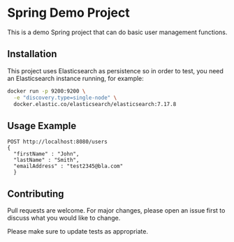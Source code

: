# Spring Demo Project

This is a demo Spring project that can do basic user management functions.

## Installation

This project uses Elasticsearch as persistence so in order to test, you need an Elasticsearch instance running, for example:

```bash
docker run -p 9200:9200 \
  -e "discovery.type=single-node" \
  docker.elastic.co/elasticsearch/elasticsearch:7.17.8
```

## Usage Example

```
POST http://localhost:8080/users
{
  "firstName" : "John",
  "lastName" : "Smith",
  "emailAddress" : "test2345@bla.com"
  }
```

## Contributing

Pull requests are welcome. For major changes, please open an issue first
to discuss what you would like to change.

Please make sure to update tests as appropriate.
